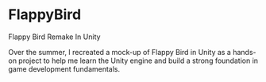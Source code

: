 # FlappyBird
 Flappy Bird Remake In Unity

Over the summer, I recreated a mock-up of Flappy Bird in Unity as a hands-on project to help me learn the Unity engine and build a strong foundation in game development fundamentals.
